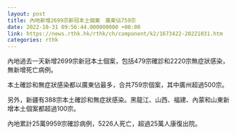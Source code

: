 ```yaml
---
layout: post
title: 內地新增2699宗新冠本土個案　廣東佔759宗
date: 2022-10-31 09:56:44.000000000 +08:00
link: https://news.rthk.hk/rthk/ch/component/k2/1673422-20221031.htm
categories: rthk
---
```


內地過去一天新增2699宗新冠本土個案，包括479宗確診和2220宗無症狀感染，無新增死亡病例。

本土確診和無症狀感染都以廣東佔最多，合共759宗個案，其中廣州超過500宗。

另外，新疆有388宗本土確診和無症狀感染。黑龍江、山西、福建、內蒙和山東新增本土個案都超過100宗。

內地累計25萬9959宗確診病例，5226人死亡，超過25萬人康復出院。
